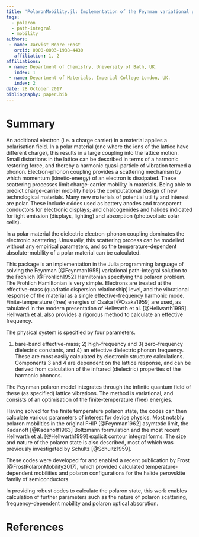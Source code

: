 ```yaml
---
title: 'PolaronMobility.jl: Implementation of the Feynman variational polaron model'
tags:
  - polaron
  - path-integral
  - mobility
authors:
 - name: Jarvist Moore Frost 
   orcid: 0000-0003-1938-4430 
   affiliation: 1, 2
affiliations:
 - name: Department of Chemistry, University of Bath, UK.
   index: 1
 - name: Department of Materials, Imperial College London, UK.
   index: 2
date: 28 October 2017
bibliography: paper.bib
---
```


# Summary

An additional electron (i.e. a charge carrier) in a material applies
a polarisation field. 
In a polar material (one where the ions of the lattice have different charge),
this results in a large coupling into the lattice motion. 
Small distortions in the lattice can be described in terms of a harmonic
restoring force, and thereby a harmonic quasi-particle of vibration termed
a phonon. 
Electron-phonon coupling provides a scattering mechanism by which momentum
(kinetic-energy) of an electron is dissipated. 
These scattering processes limit charge-carrier mobility in materials. 
Being able to predict charge-carrier mobility helps the computational design of
new technological materials. 
Many new materials of potential utility and interest are polar. 
These include oxides used as battery anodes and transparent conductors for
electronic displays; and chalcogenides and halides indicated for light emission
(displays, lighting) and absorption (photovoltaic solar cells).

In a polar material the dielectric electron-phonon coupling dominates the
electronic scattering. 
Unusually, this scattering process can be modelled without any empirical
parameters, and so the temperature-dependent absolute-mobility of a polar
material can be calculated. 

This package is an implementation in the Julia programming language of solving
the Feynman [@Feynman1955] variational path-integral solution to the Frohlich
[@Frohlich1952] Hamiltonian specifying the polaron problem. 
The Frohlich Hamiltonian is very simple. 
Electrons are treated at the effective-mass (quadratic dispersion relationship)
level, and the vibrational response of the material as a single
effective-frequency harmonic mode. 
Finite-temperature (free) energies of Osaka [@Osaka1959] are used, as tabulated
in the modern presentation of Hellwarth et al. [@Hellwarth1999]. 
Hellwarth et al. also provides a rigorous method to calculate an effective
frequency. 

The physical system is specified by four parameters. 
1) bare-band effective-mass; 2) high-frequency and 3) zero-frequency
dielectric constants, and 4) an effective dielectric phonon frequency. 
These are most easily calculated by electronic structure calculations.
Components 3 and 4 are dependent on the lattice response, and can be derived
from calculation of the infrared (dielectric) properties of the harmonic
phonons. 

The Feynman polaron model integrates through the infinite quantum field of
these (as specified) lattice vibrations. 
The method is variational, and consists of an optimisation of the
finite-temperature (free) energies. 

Having solved for the finite temperature polaron state,
the codes can then calculate various parameters of interest for device physics. 
Most notably polaron mobilities in the original FHIP [@Feynman1962] asymtotic
limit, the Kadanoff [@Kadanoff1963] Boltzmann formulation and the most recent
Hellwarth et al. [@Hellwarth1999] explicit contour integral forms. 
The size and nature of the polaron state is also described, most of which was
previously investigated by Schultz [@Schultz1959].

These codes were developed for and enabled a recent publication by Frost
[@FrostPolaronMobility2017],  which provided calculated temperature-dependent
mobilities and polaron configurations for the halide perovskite family of
semiconductors.

In providing robust codes to calculate the polaron state, this work enables
calculation of further parameters such as the nature of polaron scattering,
frequency-dependent mobility and polaron optical absorption. 

# References
